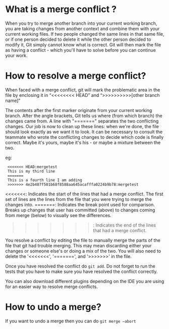 # What is a merge conflict ?

When you try to merge another branch into your current working branch, you are taking changes from another context and combine them with your current working files.
If two people changed the same lines in that same file, or if one person decided to delete it while the other person decided to modify it, Git simply cannot know what is correct. Git will then mark the file as having a conflict - which you'll have to solve before you can continue your work.

# How to resolve a merge conflict?

When faced with a merge conflict, git will mark the problematic area in the file by enclosing it in “<<<<<<<< HEAD” and “>>>>>>>>>>[other branch name]”

The contents after the first marker originate from your current working branch. After the angle brackets, Git tells us where (from which branch) the changes came from. A line with "=======" separates the two conflicting changes.
Our job is now to clean up these lines: when we're done, the file should look exactly as we want it to look. It can be necessary to consult the teammate who wrote the conflicting changes to decide which code is finally correct. Maybe it's yours, maybe it's his - or maybe a mixture between the two.

eg:
```
 <<<<<<< HEAD:mergetest
 This is my third line
 =======
 This is a fourth line I am adding
 >>>>>>> 4e2b407f501b68f8588aa645acafffa0224b9b78:mergetest
```

<<<<<<<: Indicates the start of the lines that had a merge conflict. The first set of lines are the lines from the file that you were trying to merge the changes into.
=======: Indicates the break point used for comparison. Breaks up changes that user has committed (above) to changes coming from merge (below) to visually see the differences.
>>>>>>>: Indicates the end of the lines that had a merge conflict.

You resolve a conflict by editing the file to manually merge the parts of the file that git had trouble merging. This may mean discarding either your changes or someone else's or doing a mix of the two. You will also need to delete the '<<<<<<<', '=======', and '>>>>>>>' in the file.


Once you have resolved the conflict do `git add`. Do not forget to run the tests that you have to make sure you have resolved the conflict correctly.

You can also download different plugins depending on the IDE you are using for an easier way to resolve merge conflicts.


# How to undo a merge?
If you want to undo a merge then you can do `git merge —abort`
